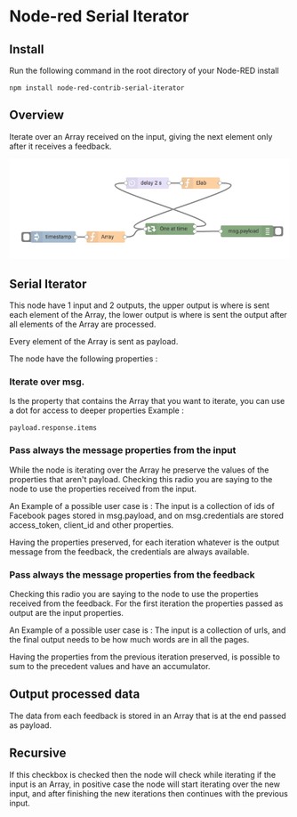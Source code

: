 Node-red Serial Iterator
========================


Install
-------

Run the following command in the root directory of your Node-RED install

    npm install node-red-contrib-serial-iterator

## Overview

Iterate over an Array received on the input, giving the next element only after it receives a feedback.

<img src="preview.png" >


## Serial Iterator

This node have 1 input and 2 outputs, the upper output is where is sent each element of the Array, the lower output is where is sent the output after all elements of the Array are processed.

Every element of the Array is sent as payload.

The node have the following properties :

### Iterate over msg.

Is the property that contains the Array that you want to iterate, you can use a dot for access to deeper properties
Example :

    payload.response.items


### Pass always the message properties from the input

While the node is iterating over the Array he preserve the values of the properties that aren't payload. Checking this radio you are saying to the node to use the properties received from the input.

An Example of a possible user case is :
The input is a collection of ids of Facebook pages stored in msg.payload, and on msg.credentials are stored access_token, client_id and other properties.

Having the properties preserved, for each iteration whatever is the output message from the feedback, the credentials are always available.

### Pass always the message properties from the feedback

Checking this radio you are saying to the node to use the properties received from the feedback.
For the first iteration the properties passed as output are the input properties.

An Example of a possible user case is :
The input is a collection of urls, and the final output needs to be how much words are in all the pages.

Having the properties from the previous iteration preserved, is possible to sum to the precedent values and have an accumulator.


## Output processed data

The data from each feedback is stored in an Array that is at the end passed as payload.



## Recursive

If this checkbox is checked then the node will check while iterating if the input is an Array, in positive case the node will start iterating over the new input, and after finishing the new iterations then continues with the previous input.
